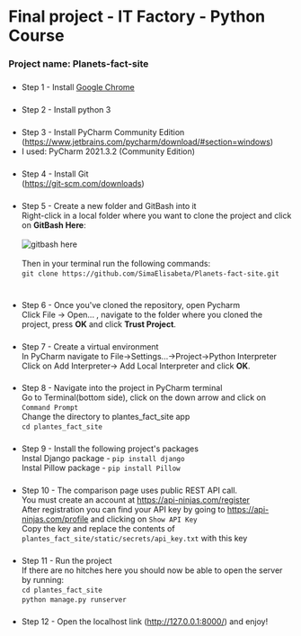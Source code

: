 # Final project - IT Factory - Python Course
### Project name: Planets-fact-site
###

- Step 1 - 
Install [Google Chrome](https://www.googleadservices.com/pagead/aclk?sa=L&ai=DChcSEwiZpqDwjsX-AhWngFAGHSVwBVQYABAAGgJkZw&ohost=www.google.com&cid=CAESauD20c82cYwEF5faNLs1iPVZ02CcZob1yckwyCQ1CLZiKtYYSy5O5Q0bwcP85HMSC3BuOTmK3XPGAnHcvH2ykzFJGACu-FFvZjhrzJnZypgUCCzD_eAy_VdwfaIrHUck9YQOfegpYD2c8Yg&sig=AOD64_3hl9ERHq5kI30h4gtxs2cKNUFE6w&q&adurl&ved=2ahUKEwjRjZfwjsX-AhWOg_0HHWw-BPcQ0Qx6BAgHEAE)
###


- Step 2 - 
Install python 3
###

- Step 3 - 
Install PyCharm Community Edition\
(https://www.jetbrains.com/pycharm/download/#section=windows)<br/>
- I used: PyCharm 2021.3.2 (Community Edition)

###

- Step 4 - 
Install Git\
(https://git-scm.com/downloads)<br/>
###

- Step 5 - Create a new folder and GitBash into it\
  Right-click in a local folder where you want to clone the project
  and click on **GitBash Here**:<br><br>
  ![gitbash here](https://i.stack.imgur.com/7BI04.png)<br><br>
  Then in your terminal run the following commands:\
  `git clone https://github.com/SimaElisabeta/Planets-fact-site.git` <br><br>
###

- Step 6 - Once you've cloned the repository, open Pycharm<br>
  Click File -> Open... , navigate to the folder where you cloned the project, press **OK**
  and click **Trust Project**.
###

- Step 7 - Create a virtual environment\
In PyCharm navigate to File->Settings...->Project->Python Interpreter\
Click on Add Interpreter-> Add Local Interpreter and click **OK**.
###

- Step 8 - Navigate into the project in PyCharm terminal\
Go to Terminal(bottom side), click on the down arrow and click on `Command Prompt`\
Change the directory to plantes_fact_site app <br>
`cd plantes_fact_site`
###

- Step 9 - Install the following project's packages\
Instal Django package - `pip install django`<br>
Instal Pillow package - `pip install Pillow`
###

- Step 10 - The comparison page uses public REST API call. <br>
You must create an account at https://api-ninjas.com/register  <br>
After registration you can find your API key by going to https://api-ninjas.com/profile and clicking on `Show API Key` <br>
Copy the key and replace the contents of `plantes_fact_site/static/secrets/api_key.txt` with this key
###

- Step 11 - Run the project\
If there are no hitches here you should now be able to open the server by running:\
`cd plantes_fact_site` <br>
`python manage.py runserver`
###

- Step 12 - Open the localhost link (http://127.0.0.1:8000/) and enjoy!

